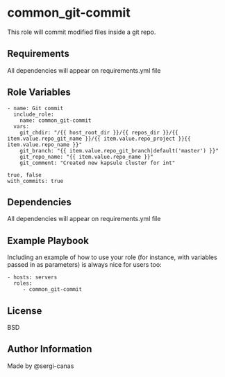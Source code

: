 common_git-commit
=========

This role will commit modified files inside a git repo.

Requirements
------------

All dependencies will appear on requirements.yml file

Role Variables
--------------

    - name: Git commit
      include_role:
        name: common_git-commit
      vars:
        git_chdir: "/{{ host_root_dir }}/{{ repos_dir }}/{{ item.value.repo_git_name }}/{{ item.value.repo_project }}{{ item.value.repo_name }}"
        git_branch: "{{ item.value.repo_git_branch|default('master') }}"
        git_repo_name: "{{ item.value.repo_name }}"
        git_comment: "Created new kapsule cluster for int"

    true, false
    with_commits: true

Dependencies
------------

All dependencies will appear on requirements.yml file

Example Playbook
----------------

Including an example of how to use your role (for instance, with variables passed in as parameters) is always nice for users too:

    - hosts: servers
      roles:
         - common_git-commit

License
-------

BSD

Author Information
------------------
Made by @sergi-canas
